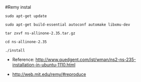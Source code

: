 #Remy instal

```
sudo apt-get update

sudo apt-get build-essential autoconf automake libxmu-dev

tar zxvf ns-allinone-2.35.tar.gz

cd ns-allinone-2.35

./install

```



* Reference: <http://www.quedgent.com/ist/wman/ns2-ns-235-installation-in-ubuntu-1110.html>

* <http://web.mit.edu/remy/#reproduce>